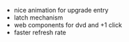 - nice animation for upgrade entry
- latch mechanism
- web components for dvd and +1 click
- faster refresh rate